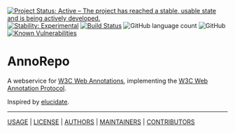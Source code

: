 [![Project Status: Active – The project has reached a stable, usable state and is being actively developed.](https://www.repostatus.org/badges/latest/active.svg)](https://www.repostatus.org/#active)
[![Stability: Experimental](https://masterminds.github.io/stability/experimental.svg)](https://masterminds.github.io/stability/experimental.html)
[![Build Status](https://github.com/HuygensING/hyper-collate/workflows/tests/badge.svg)](https://github.com/knaw-huc/annorepo/actions)
![GitHub language count](https://img.shields.io/github/languages/count/knaw-huc/annorepo)
![GitHub](https://img.shields.io/github/license/knaw-huc/annorepo)
[![Known Vulnerabilities](https://snyk.io/test/github/knaw-huc/annorepo/badge.svg)](https://snyk.io/test/github/knaw-huc/annorepo)

[//]: # (![Swagger Validator]&#40;https://img.shields.io/swagger/valid/3.0?specUrl=https%3A%2F%2Fraw.githubusercontent.com%2Fknaw-huc%2Fannorepo%2Fmain%2Fdocs%2Fswagger.json&#41;)

[//]: # (![GitHub tag &#40;latest by date&#41;]&#40;https://img.shields.io/github/v/tag/knaw-huc/annorepo&#41;)

# AnnoRepo

A webservice for [W3C Web Annotations](https://www.w3.org/TR/annotation-model/), implementing
the [W3C Web Annotation Protocol](https://www.w3.org/TR/annotation-protocol/).

Inspired by [elucidate](https://github.com/dlcs/elucidate-server).

----

[USAGE](docs/usage.md) |
[LICENSE](LICENSE) |
[AUTHORS](AUTHORS) |
[MAINTAINERS](MAINTAINERS) |
[CONTRIBUTORS](CONTRIBUTORS)